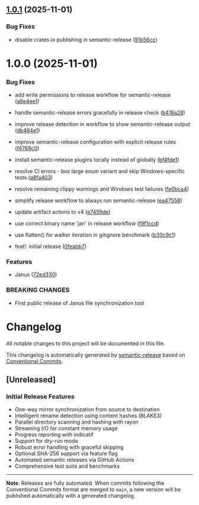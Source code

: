 ## [1.0.1](https://github.com/procoperr/janus/compare/v1.0.0...v1.0.1) (2025-11-01)


### Bug Fixes

* disable crates.io publishing in semantic-release ([91b56cc](https://github.com/procoperr/janus/commit/91b56cc6a6df88b3907e8542a2dab07e1f627071))

# 1.0.0 (2025-11-01)


### Bug Fixes

* add write permissions to release workflow for semantic-release ([a8e4ee1](https://github.com/procoperr/janus/commit/a8e4ee1ee31e23111b72a46e5de8587191f1d232))
* handle semantic-release errors gracefully in release check ([b418a28](https://github.com/procoperr/janus/commit/b418a288650136a04eead2629490647e6e0c4e16))
* improve release detection in workflow to show semantic-release output ([db464e1](https://github.com/procoperr/janus/commit/db464e167642469e785daadd274d1e7a56e79713))
* improve semantic-release configuration with explicit release rules ([f4768c0](https://github.com/procoperr/janus/commit/f4768c040ca49ecf781042544ef1f662da50a925))
* install semantic-release plugins locally instead of globally ([bf4fde1](https://github.com/procoperr/janus/commit/bf4fde12a1217424f31b2e25b7e475eae13e3588))
* resolve CI errors - box large enum variant and skip Windows-specific tests ([a8fa403](https://github.com/procoperr/janus/commit/a8fa403061b12a361b0efb6a773886efac6fc0b3))
* resolve remaining clippy warnings and Windows test failures ([fe0bca4](https://github.com/procoperr/janus/commit/fe0bca46684d1adf8cf6a18a44dab297f6d8b421))
* simplify release workflow to always run semantic-release ([ea47558](https://github.com/procoperr/janus/commit/ea47558795cf41fa4c65692239ee74bd4c7a87e5))
* update artifact actions to v4 ([e7459de](https://github.com/procoperr/janus/commit/e7459dee555804f0a251d59b0453b76d899a21bb))
* use correct binary name 'jan' in release workflow ([f9f1ccd](https://github.com/procoperr/janus/commit/f9f1ccd5471df3216e225b3c377e8a0055a90818))
* use flatten() for walker iteration in gitignore benchmark ([b30c9c1](https://github.com/procoperr/janus/commit/b30c9c1c1a3b3371d9fc76978ff6cd35f3a279fc))


* feat!: initial release ([0feabb7](https://github.com/procoperr/janus/commit/0feabb7ba6f5a924bbc427787cb70791bbe80233))


### Features

* Janus ([72ed330](https://github.com/procoperr/janus/commit/72ed33015af8fea6298523fa2fcae7f43e065d6e))


### BREAKING CHANGES

* First public release of Janus file synchronization tool

# Changelog

All notable changes to this project will be documented in this file.

This changelog is automatically generated by [semantic-release](https://github.com/semantic-release/semantic-release) based on [Conventional Commits](https://www.conventionalcommits.org/).

## [Unreleased]

### Initial Release Features

- One-way mirror synchronization from source to destination
- Intelligent rename detection using content hashes (BLAKE3)
- Parallel directory scanning and hashing with rayon
- Streaming I/O for constant memory usage
- Progress reporting with indicatif
- Support for dry-run mode
- Robust error handling with graceful skipping
- Optional SHA-256 support via feature flag
- Automated semantic releases via GitHub Actions
- Comprehensive test suite and benchmarks

---

**Note**: Releases are fully automated. When commits following the Conventional Commits format are merged to `main`, a new version will be published automatically with a generated changelog.
